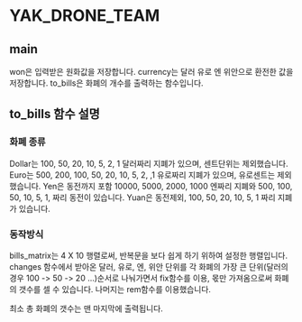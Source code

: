 # YAK_DRONE_TEAM

## main
won은 입력받은 원화값을 저장합니다.
currency는 달러 유로 엔 위안으로 환전한 값을 저장합니다.
to_bills은 화폐의 개수를 출력하는 함수입니다.

## to_bills 함수 설명
### 화폐 종류
Dollar는 100, 50, 20, 10, 5, 2, 1 달러짜리 지폐가 있으며, 센트단위는 제외했습니다.
Euro는 500, 200, 100, 50, 20, 10, 5, 2, ,1 유로짜리 지폐가 있으며, 유로센트는 제외했습니다.
Yen은 동전까지 포함 10000, 5000, 2000, 1000 엔짜리 지폐와 500, 100, 50, 10, 5, 1, 짜리 동전이 있습니다.
Yuan은 동전제외, 100, 50, 20, 10, 5, 1 짜리 지폐가 있습니다.

### 동작방식
bills_matrix는 4 X 10 행렬로써, 반복문을 보다 쉽게 하기 위하여 설정한 행렬입니다.
changes 함수에서 받아온 달러, 유로, 엔, 위안 단위를 각 화폐의 가장 큰 단위(달러의 경우 100 -> 50 -> 20 ...)순서로 나눠가면서 
fix함수를 이용, 몫만 가져옴으로써 화폐의 갯수를 셀 수 있습니다.
나머지는 rem함수를 이용했습니다.

최소 총 화폐의 갯수는 맨 마지막에  출력됩니다.



